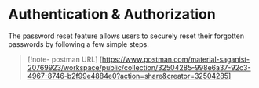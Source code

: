 # Authentication & Authorization 

 The password reset feature allows users to securely reset their forgotten passwords by following a few simple steps.
> [!note- postman URL]
> [https://www.postman.com/material-saganist-20769923/workspace/public/collection/32504285-998e6a37-92c3-4967-8746-b2f99e4884e0?action=share&creator=32504285]

